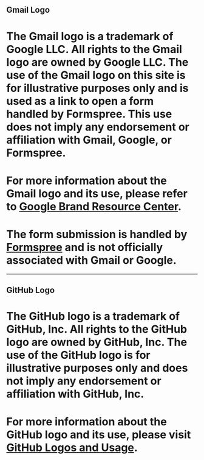 ## Gmail Logo
# The Gmail logo is a trademark of Google LLC. All rights to the Gmail logo are owned by Google LLC. The use of the Gmail logo on this site is for illustrative purposes only and is used as a link to open a form handled by Formspree. This use does not imply any endorsement or affiliation with Gmail, Google, or Formspree.

# For more information about the Gmail logo and its use, please refer to [Google Brand Resource Center](https://about.google/brand-resource-center/brand-elements/#product-icons).

# The form submission is handled by [Formspree](https://formspree.io/) and is not officially associated with Gmail or Google.

---

## GitHub Logo
# The GitHub logo is a trademark of GitHub, Inc. All rights to the GitHub logo are owned by GitHub, Inc. The use of the GitHub logo is for illustrative purposes only and does not imply any endorsement or affiliation with GitHub, Inc.

# For more information about the GitHub logo and its use, please visit [GitHub Logos and Usage](https://github.com/logos).
